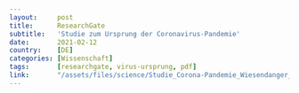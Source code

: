 ```yaml
---
layout:     post
title:      ResearchGate
subtitle:   'Studie zum Ursprung der Coronavirus-Pandemie'
date:       2021-02-12
country:    [DE]
categories: [Wissenschaft]
tags:       [researchgate, virus-ursprung, pdf]
link:       "/assets/files/science/Studie_Corona-Pandemie_Wiesendanger_final.pdf"
---
```

<object data="{{ page.link }}" style='height:calc(100vh - 400px); width: 100%' type='application/pdf'></object>
